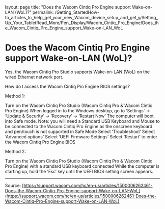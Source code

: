 layout: page
title: "Does the Wacom Cintiq Pro Engine support Wake-on-LAN (WoL)?"
permalink: /Getting_StartedHow-to_articles_to_help_get_your_new_Wacom_device_setup_and_get_y/Setting_Up_Your_TabletRead_More/Pen_Display/Wacom_Cintiq_Pro_Engine/Does_the_Wacom_Cintiq_Pro_Engine_support_Wake-on-LAN_WoL

# Does the Wacom Cintiq Pro Engine support Wake-on-LAN (WoL)?

Yes, the Wacom Cintiq Pro Studio supports Wake-on-LAN (WoL) on the wired Ethernet network port.


How do I access the Wacom Cintiq Pro Engine BIOS settings?


Method 1:

Turn on the Wacom Cintiq Pro Studio (Wacom Cintiq Pro & Wacom Cintiq Pro Engine)
When logged in to the Windows desktop, go to ‘Settings’ → ‘Update & Security’ → ‘Recovery’ → ‘Restart Now’
The computer will boot into Safe mode. Note: you will need a Standard USB Keyboard and Mouse to be connected to the Wacom Cintiq Pro Engine as the onscreen keyboard and pen/touch is not supported in Safe Mode
Select ‘Troubleshoot’
Select ‘Advanced options’
Select ‘UEFI Firmware Settings’
Select ‘Restart’ to enter the Wacom Cintiq Pro Engine BIOS



Method 2:

Turn on the Wacom Cintiq Pro Studio (Wacom Cintiq Pro & Wacom Cintiq Pro Engine) with a standard USB keyboard connected
While the computer is starting up, hold the ‘Esc’ key until the UEFI BIOS setting screen appears.

---
Source: [https://support.wacom.com/hc/en-us/articles/1500006262461-Does-the-Wacom-Cintiq-Pro-Engine-support-Wake-on-LAN-WoL](https://support.wacom.com/hc/en-us/articles/1500006262461-Does-the-Wacom-Cintiq-Pro-Engine-support-Wake-on-LAN-WoL)
